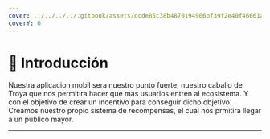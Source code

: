 ```yaml
---
cover: ../../../../.gitbook/assets/ocde85c38b4870194906bf39f2e40f46661a-990x556.jpg
coverY: 0
---
```


# 📌 Introducción&#x20;

Nuestra aplicacion mobil sera nuestro punto fuerte, nuestro caballo de Troya que nos permitira hacer que mas usuarios entren al ecosistema. Y con el objetivo de crear un incentivo para conseguir dicho objetivo. Creamos nuestro propio sistema de recompensas, el cual nos prmitira llegar a un publico mayor.

***

###
